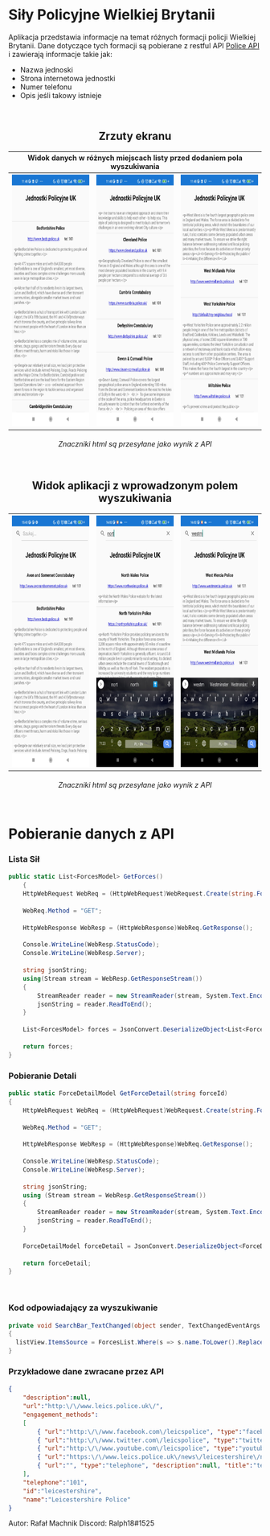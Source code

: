 # Siły Policyjne Wielkiej Brytanii

Aplikacja przedstawia informacje na temat różnych formacji policji Wielkiej Brytanii. Dane dotyczące tych formacji są pobierane z restful API [Police API](https://data.police.uk/docs/) i zawierają informacje takie jak:
 - Nazwa jednoski
 - Strona internetowa jednostki
 - Numer telefonu
 - Opis jeśli takowy istnieje
 
 <br>

<div style="display: inline-block;" align="center">
  <h2>Zrzuty ekranu</h2>
  <table>
      <tr>
          <th colspan="3">Widok danych w różnych miejscach listy przed dodaniem pola wyszukiwania</th>
      </tr>
      <tr>
          <th><img src="https://github.com/xRalph18/DniOtwarteApp_xaml/blob/main/screens/DniOtwarte1.jpg" alt="AppScreen1" style="height: 500px;"/></th>
          <th><img src="https://github.com/xRalph18/DniOtwarteApp_xaml/blob/main/screens/DniOtwarte2.jpg" alt="AppScreen2" style="height: 500px;"/></th>
          <th><img src="https://github.com/xRalph18/DniOtwarteApp_xaml/blob/main/screens/DniOtwarte3.jpg" alt="AppScreen3" style="height: 500px;"/></th>
      </tr>
  </table>
  <h6><i>Znaczniki html są przesyłane jako wynik z API</i></h6>
</div>

<br>

<div style="display: inline-block;" align="center">
  <h2>Widok aplikacji z wprowadzonym polem wyszukiwania</h2>
  <table>
      <tr>
          <th><img src="https://github.com/xRalph18/DniOtwarteApp_xaml/blob/main/screens/DniOtwarte4.jpg" alt="AppScreen4" style="height: 500px;"/></th>
          <th><img src="https://github.com/xRalph18/DniOtwarteApp_xaml/blob/main/screens/DniOtwarte5.jpg" alt="AppScreen5" style="height: 500px;"/></th>
          <th><img src="https://github.com/xRalph18/DniOtwarteApp_xaml/blob/main/screens/DniOtwarte6.jpg" alt="AppScreen6" style="height: 500px;"/></th>
      </tr>
  </table>
  <h6><i>Znaczniki html są przesyłane jako wynik z API</i></h6>
</div>

<br>

# Pobieranie danych z API
### Lista Sił
```cs
public static List<ForcesModel> GetForces()
    {
    HttpWebRequest WebReq = (HttpWebRequest)WebRequest.Create(string.Format("https://data.police.uk/api/forces"));

    WebReq.Method = "GET";

    HttpWebResponse WebResp = (HttpWebResponse)WebReq.GetResponse();

    Console.WriteLine(WebResp.StatusCode);
    Console.WriteLine(WebResp.Server);

    string jsonString;
    using(Stream stream = WebResp.GetResponseStream())
    {
        StreamReader reader = new StreamReader(stream, System.Text.Encoding.UTF8);
        jsonString = reader.ReadToEnd();
    }

    List<ForcesModel> forces = JsonConvert.DeserializeObject<List<ForcesModel>>(jsonString);

    return forces;
}
```

### Pobieranie Detali

```cs
public static ForceDetailModel GetForceDetail(string forceId)
{
    HttpWebRequest WebReq = (HttpWebRequest)WebRequest.Create(string.Format($"https://data.police.uk/api/forces/{forceId}"));

    WebReq.Method = "GET";

    HttpWebResponse WebResp = (HttpWebResponse)WebReq.GetResponse();

    Console.WriteLine(WebResp.StatusCode);
    Console.WriteLine(WebResp.Server);

    string jsonString;
    using (Stream stream = WebResp.GetResponseStream())
    {
        StreamReader reader = new StreamReader(stream, System.Text.Encoding.UTF8);
        jsonString = reader.ReadToEnd();
    }

    ForceDetailModel forceDetail = JsonConvert.DeserializeObject<ForceDetailModel>(jsonString);

    return forceDetail;
}
```

<br>

### Kod odpowiadający za wyszukiwanie
```cs
private void SearchBar_TextChanged(object sender, TextChangedEventArgs e)
{
  listView.ItemsSource = ForcesList.Where(s => s.name.ToLower().Replace(" ", "").Contains(e.NewTextValue.ToLower().Replace(" ", "")));
}
```

### Przykładowe dane zwracane przez API
```json
{
    "description":null,
    "url":"http:\/\/www.leics.police.uk\/",
    "engagement_methods":
    [
        { "url":"http:\/\/www.facebook.com\/leicspolice", "type":"facebook", "description":null, "title":"facebook" },
        { "url":"http:\/\/www.twitter.com\/leicspolice", "type":"twitter", "description":null, "title":"twitter" },
        { "url":"http:\/\/www.youtube.com\/leicspolice", "type":"youtube", "description":null, "title":"youtube" },
        { "url":"https:\/\/www.leics.police.uk\/news\/leicestershire\/news\/GetNewsRss\/", "type":"rss", "description":null, "title":"rss" },
        { "url":"", "type":"telephone", "description":null, "title":"telephone" }
    ],
    "telephone":"101",
    "id":"leicestershire",
    "name":"Leicestershire Police"
}
```

Autor: Rafał Machnik
Discord: Ralph18#1525
